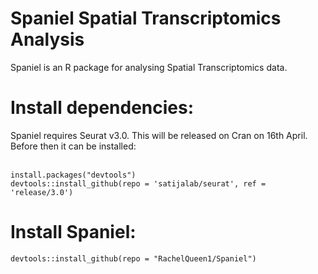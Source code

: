 # Spaniel Spatial Transcriptomics Analysis

Spaniel is an R package for analysing Spatial Transcriptomics data.

# Install dependencies:

Spaniel requires Seurat v3.0. This will be released on Cran on 16th April. Before then it can be installed: <br/><br/>

```{r}
install.packages("devtools") 
devtools::install_github(repo = 'satijalab/seurat', ref = 'release/3.0')
```

# Install Spaniel:

```{r}
devtools::install_github(repo = "RachelQueen1/Spaniel")
```
